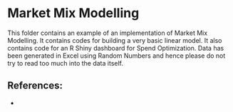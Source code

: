 # Market Mix Modelling
This folder contains an example of an implementation of Market Mix Modelling.
It contains codes for building a very basic linear model.
It also contains code for an R Shiny dashboard for Spend Optimization.
Data has been generated in Excel using Random Numbers and hence please do not try to read too much into the data itself.

## References:
*  